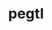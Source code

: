 ---
title: "pegtl"
layout: cache
categories: [package, develop-2025-05-04]
meta: {"compilers": ["gcc@11.1.0", "gcc@11.4.0"], "num_specs": 2, "num_specs_by_stack": {"data-vis-sdk": 1, "e4s": 1, "e4s-rocm-external": 1, "root": 2}, "oss": ["ubuntu20.04", "ubuntu22.04"], "platforms": ["linux"], "stacks": ["data-vis-sdk", "e4s", "e4s-rocm-external", "root"], "targets": ["x86_64_v3"], "versions": ["2.8.3"]}
spec_details: [{"compiler": "gcc@11.4.0", "hash": "4yt3yesmx5xujoemeqvzt7ykk5xkmh4v", "os": "ubuntu22.04", "platform": "linux", "size": "-", "stacks": ["e4s", "e4s-rocm-external", "root"], "target": "x86_64_v3", "variants": ["build_system=cmake", "build_type=Release", "generator=make", "~ipo"], "versions": ["2.8.3"]}, {"compiler": "gcc@11.1.0", "hash": "xnx5ib2n2pxthe6pvt2v3lzbfjto6qxc", "os": "ubuntu20.04", "platform": "linux", "size": "-", "stacks": ["data-vis-sdk", "root"], "target": "x86_64_v3", "variants": ["build_system=cmake", "build_type=Release", "generator=make", "~ipo"], "versions": ["2.8.3"]}]
---
